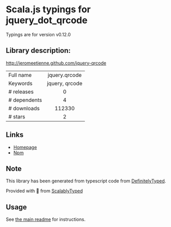 
# Scala.js typings for jquery_dot_qrcode

Typings are for version v0.12.0

## Library description:
http://jeromeetienne.github.com/jquery-qrcode

|                    |                 |
| ------------------ | :-------------: |
| Full name          | jquery.qrcode |
| Keywords           | jquery, qrcode |
| # releases         | 0 |
| # dependents       | 4 |
| # downloads        | 112330 |
| # stars            | 2 |

## Links
- [Homepage](http://jeromeetienne.github.com/jquery-qrcode#readme)
- [Npm](https://www.npmjs.com/package/jquery.qrcode)
    


## Note
This library has been generated from typescript code from [DefinitelyTyped](https://definitelytyped.org).

Provided with :purple_heart: from [ScalablyTyped](https://github.com/oyvindberg/ScalablyTyped)

## Usage
See [the main readme](../../readme.md) for instructions.


